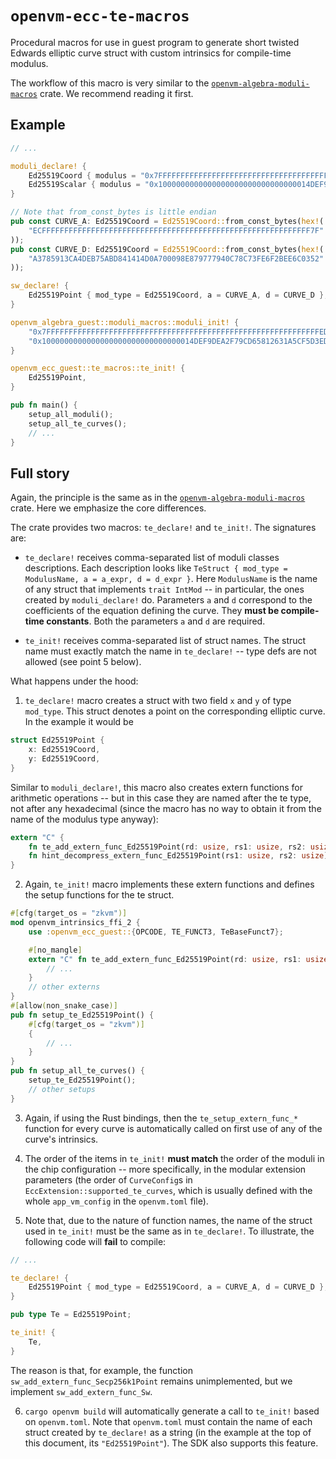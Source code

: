 # `openvm-ecc-te-macros`

Procedural macros for use in guest program to generate short twisted Edwards elliptic curve struct with custom intrinsics for compile-time modulus.

The workflow of this macro is very similar to the [`openvm-algebra-moduli-macros`](../moduli-macros/README.md) crate. We recommend reading it first.

## Example

```rust
// ...

moduli_declare! {
    Ed25519Coord { modulus = "0x7FFFFFFFFFFFFFFFFFFFFFFFFFFFFFFFFFFFFFFFFFFFFFFFFFFFFFFFFFFFFFED" },
    Ed25519Scalar { modulus = "0x1000000000000000000000000000000014DEF9DEA2F79CD65812631A5CF5D3ED" },
}

// Note that from_const_bytes is little endian
pub const CURVE_A: Ed25519Coord = Ed25519Coord::from_const_bytes(hex!(
    "ECFFFFFFFFFFFFFFFFFFFFFFFFFFFFFFFFFFFFFFFFFFFFFFFFFFFFFFFFFFFF7F"
));
pub const CURVE_D: Ed25519Coord = Ed25519Coord::from_const_bytes(hex!(
    "A3785913CA4DEB75ABD841414D0A700098E879777940C78C73FE6F2BEE6C0352"
));

sw_declare! {
    Ed25519Point { mod_type = Ed25519Coord, a = CURVE_A, d = CURVE_D },
}

openvm_algebra_guest::moduli_macros::moduli_init! {
    "0x7FFFFFFFFFFFFFFFFFFFFFFFFFFFFFFFFFFFFFFFFFFFFFFFFFFFFFFFFFFFFFED",
    "0x1000000000000000000000000000000014DEF9DEA2F79CD65812631A5CF5D3ED",
}

openvm_ecc_guest::te_macros::te_init! {
    Ed25519Point,
}

pub fn main() {
    setup_all_moduli();
    setup_all_te_curves();
    // ...
}
```

## Full story

Again, the principle is the same as in the [`openvm-algebra-moduli-macros`](../moduli-macros/README.md) crate. Here we emphasize the core differences.

The crate provides two macros: `te_declare!` and `te_init!`. The signatures are:

- `te_declare!` receives comma-separated list of moduli classes descriptions. Each description looks like `TeStruct { mod_type = ModulusName, a = a_expr, d = d_expr }`. Here `ModulusName` is the name of any struct that implements `trait IntMod` -- in particular, the ones created by `moduli_declare!` do. Parameters `a` and `d` correspond to the coefficients of the equation defining the curve. They **must be compile-time constants**. Both the parameters `a` and `d` are required.

- `te_init!` receives comma-separated list of struct names. The struct name must exactly match the name in `te_declare!` -- type defs are not allowed (see point 5 below).

What happens under the hood:

1. `te_declare!` macro creates a struct with two field `x` and `y` of type `mod_type`. This struct denotes a point on the corresponding elliptic curve. In the example it would be

```rust
struct Ed25519Point {
    x: Ed25519Coord,
    y: Ed25519Coord,
}
```

Similar to `moduli_declare!`, this macro also creates extern functions for arithmetic operations -- but in this case they are named after the te type, not after any hexadecimal (since the macro has no way to obtain it from the name of the modulus type anyway):

```rust
extern "C" {
    fn te_add_extern_func_Ed25519Point(rd: usize, rs1: usize, rs2: usize);
    fn hint_decompress_extern_func_Ed25519Point(rs1: usize, rs2: usize);
}
```

2. Again, `te_init!` macro implements these extern functions and defines the setup functions for the te struct.

```rust
#[cfg(target_os = "zkvm")]
mod openvm_intrinsics_ffi_2 {
    use :openvm_ecc_guest::{OPCODE, TE_FUNCT3, TeBaseFunct7};

    #[no_mangle]
    extern "C" fn te_add_extern_func_Ed25519Point(rd: usize, rs1: usize, rs2: usize) {
        // ...
    }
    // other externs
}
#[allow(non_snake_case)]
pub fn setup_te_Ed25519Point() {
    #[cfg(target_os = "zkvm")]
    {
        // ...
    }
}
pub fn setup_all_te_curves() {
    setup_te_Ed25519Point();
    // other setups
}
```

3. Again, if using the Rust bindings, then the `te_setup_extern_func_*` function for every curve is automatically called on first use of any of the curve's intrinsics.

4. The order of the items in `te_init!` **must match** the order of the moduli in the chip configuration -- more specifically, in the modular extension parameters (the order of `CurveConfig`s in `EccExtension::supported_te_curves`, which is usually defined with the whole `app_vm_config` in the `openvm.toml` file).

5. Note that, due to the nature of function names, the name of the struct used in `te_init!` must be the same as in `te_declare!`. To illustrate, the following code will **fail** to compile:

```rust
// ...

te_declare! {
    Ed25519Point { mod_type = Ed25519Coord, a = CURVE_A, d = CURVE_D },
}

pub type Te = Ed25519Point;

te_init! {
    Te,
}
```

The reason is that, for example, the function `sw_add_extern_func_Secp256k1Point` remains unimplemented, but we implement `sw_add_extern_func_Sw`.

6. `cargo openvm build` will automatically generate a call to `te_init!` based on `openvm.toml`.
Note that `openvm.toml` must contain the name of each struct created by `te_declare!` as a string (in the example at the top of this document, its `"Ed25519Point"`).
The SDK also supports this feature.
